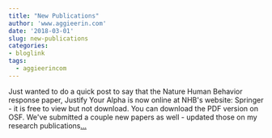 ```yaml
---
title: "New Publications"
author: 'www.aggieerin.com'
date: '2018-03-01'
slug: new-publications
categories:
- bloglink
tags:
  - aggieerincom
---
```


Just wanted to do a quick post to say that the Nature Human Behavior response paper, Justify Your Alpha is now online at NHB's website: Springer - it is free to view but not download. You can download the PDF version on OSF. We've submitted a couple new papers as well - updated those on my research publications[... <i class="fas fa-external-link-alt"></i>](https://doomlab.github.io/post/new-publications/)

